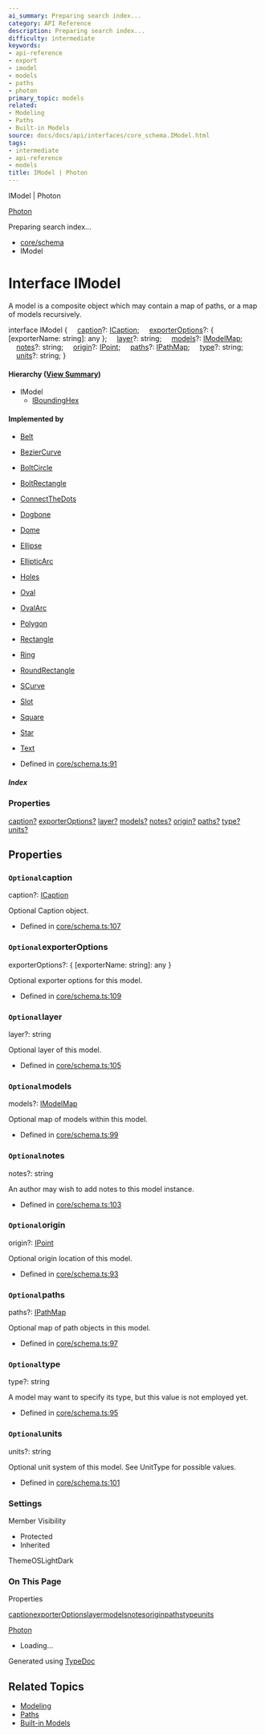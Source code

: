 ```yaml
---
ai_summary: Preparing search index...
category: API Reference
description: Preparing search index...
difficulty: intermediate
keywords:
- api-reference
- export
- imodel
- models
- paths
- photon
primary_topic: models
related:
- Modeling
- Paths
- Built-in Models
source: docs/docs/api/interfaces/core_schema.IModel.html
tags:
- intermediate
- api-reference
- models
title: IModel | Photon
---
```

IModel | Photon

[Photon](../index.md)




Preparing search index...

* [core/schema](../modules/core_schema.md)
* IModel

# Interface IModel

A model is a composite object which may contain a map of paths, or a map of models recursively.

interface IModel {
    [caption](#caption)?: [ICaption](core_schema.ICaption.md);
    [exporterOptions](#exporteroptions)?: { [exporterName: string]: any };
    [layer](#layer)?: string;
    [models](#models)?: [IModelMap](core_schema.IModelMap.md);
    [notes](#notes)?: string;
    [origin](#origin)?: [IPoint](core_schema.IPoint.md);
    [paths](#paths)?: [IPathMap](core_schema.IPathMap.md);
    [type](#type)?: string;
    [units](#units)?: string;
}

#### Hierarchy ([View Summary](../hierarchy.md#core/schema.IModel))

* IModel
  + [IBoundingHex](core_core.IBoundingHex.md)

#### Implemented by

* [Belt](../classes/models_Belt.Belt.md)
* [BezierCurve](../classes/models_BezierCurve-esm.BezierCurve.md)
* [BoltCircle](../classes/models_BoltCircle.BoltCircle.md)
* [BoltRectangle](../classes/models_BoltRectangle.BoltRectangle.md)
* [ConnectTheDots](../classes/models_ConnectTheDots.ConnectTheDots.md)
* [Dogbone](../classes/models_Dogbone.Dogbone.md)
* [Dome](../classes/models_Dome.Dome.md)
* [Ellipse](../classes/models_Ellipse.Ellipse.md)
* [EllipticArc](../classes/models_Ellipse.EllipticArc.md)
* [Holes](../classes/models_Holes.Holes.md)
* [Oval](../classes/models_Oval.Oval.md)
* [OvalArc](../classes/models_OvalArc.OvalArc.md)
* [Polygon](../classes/models_Polygon.Polygon.md)
* [Rectangle](../classes/models_Rectangle.Rectangle.md)
* [Ring](../classes/models_Ring.Ring.md)
* [RoundRectangle](../classes/models_RoundRectangle.RoundRectangle.md)
* [SCurve](../classes/models_SCurve.SCurve.md)
* [Slot](../classes/models_Slot.Slot.md)
* [Square](../classes/models_Square.Square.md)
* [Star](../classes/models_Star.Star.md)
* [Text](../classes/models_Text.Text.md)

* Defined in [core/schema.ts:91](https://github.com/mwhite454/photon/blob/main/packages/photon/src/core/schema.ts#L91)

##### Index

### Properties

[caption?](#caption)
[exporterOptions?](#exporteroptions)
[layer?](#layer)
[models?](#models)
[notes?](#notes)
[origin?](#origin)
[paths?](#paths)
[type?](#type)
[units?](#units)

## Properties

### `Optional`caption

caption?: [ICaption](core_schema.ICaption.md)

Optional Caption object.

* Defined in [core/schema.ts:107](https://github.com/mwhite454/photon/blob/main/packages/photon/src/core/schema.ts#L107)

### `Optional`exporterOptions

exporterOptions?: { [exporterName: string]: any }

Optional exporter options for this model.

* Defined in [core/schema.ts:109](https://github.com/mwhite454/photon/blob/main/packages/photon/src/core/schema.ts#L109)

### `Optional`layer

layer?: string

Optional layer of this model.

* Defined in [core/schema.ts:105](https://github.com/mwhite454/photon/blob/main/packages/photon/src/core/schema.ts#L105)

### `Optional`models

models?: [IModelMap](core_schema.IModelMap.md)

Optional map of models within this model.

* Defined in [core/schema.ts:99](https://github.com/mwhite454/photon/blob/main/packages/photon/src/core/schema.ts#L99)

### `Optional`notes

notes?: string

An author may wish to add notes to this model instance.

* Defined in [core/schema.ts:103](https://github.com/mwhite454/photon/blob/main/packages/photon/src/core/schema.ts#L103)

### `Optional`origin

origin?: [IPoint](core_schema.IPoint.md)

Optional origin location of this model.

* Defined in [core/schema.ts:93](https://github.com/mwhite454/photon/blob/main/packages/photon/src/core/schema.ts#L93)

### `Optional`paths

paths?: [IPathMap](core_schema.IPathMap.md)

Optional map of path objects in this model.

* Defined in [core/schema.ts:97](https://github.com/mwhite454/photon/blob/main/packages/photon/src/core/schema.ts#L97)

### `Optional`type

type?: string

A model may want to specify its type, but this value is not employed yet.

* Defined in [core/schema.ts:95](https://github.com/mwhite454/photon/blob/main/packages/photon/src/core/schema.ts#L95)

### `Optional`units

units?: string

Optional unit system of this model. See UnitType for possible values.

* Defined in [core/schema.ts:101](https://github.com/mwhite454/photon/blob/main/packages/photon/src/core/schema.ts#L101)

### Settings

Member Visibility

* Protected
* Inherited

ThemeOSLightDark

### On This Page

Properties

[caption](#caption)[exporterOptions](#exporteroptions)[layer](#layer)[models](#models)[notes](#notes)[origin](#origin)[paths](#paths)[type](#type)[units](#units)

[Photon](../index.md)

* Loading...

Generated using [TypeDoc](https://typedoc.org/)

## Related Topics

- [Modeling](../index.md)
- [Paths](../index.md)
- [Built-in Models](../index.md)
